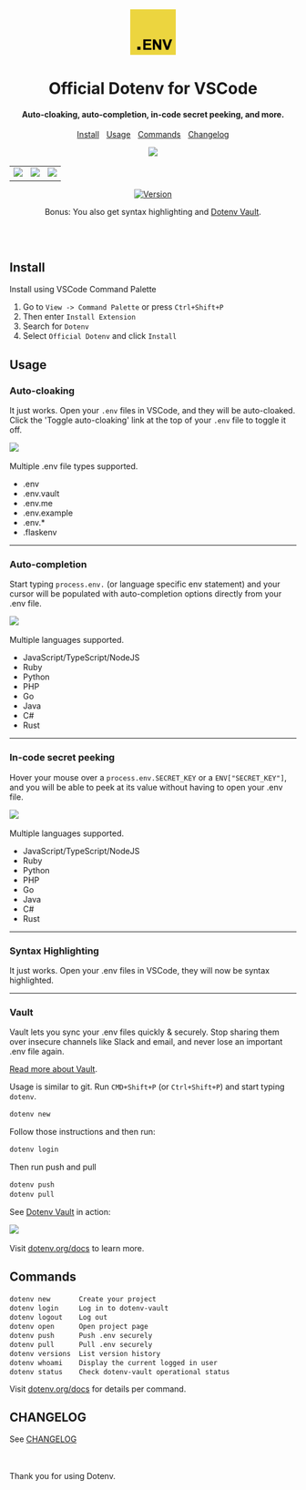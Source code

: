 <div align="center">
  <a href="https://docs.dotenv.org/?r=8"><img src="https://raw.githubusercontent.com/motdotla/dotenv/master/dotenv.png" alt="dotenv-vscode" width="80" height="80"></a>
  <h1>Official Dotenv for VSCode</h1>
  <h4 align="center">Auto-cloaking, auto-completion, in-code secret peeking, and more.</h4>

  <p align="center">
    <a href="#install">Install</a>
    <img src="https://img.spacergif.org/v1/spacer.gif" width="5" height="1">
    <a href="#usage">Usage</a>
    <img src="https://img.spacergif.org/v1/spacer.gif" width="5" height="1">
    <a href="#commands" target="_blank">Commands</a>
    <img src="https://img.spacergif.org/v1/spacer.gif" width="5" height="1">
    <a href="#changelog" target="_blank">Changelog</a>
  </p>

  <a href="https://marketplace.visualstudio.com/items?itemName=dotenv.dotenv-vscode">
    <img src="https://res.cloudinary.com/dotenv-org/image/upload/v1662332129/dotenv-vscode_wvfyxn.png"/>
  </a>

  <table>
    <tr>
      <td>
        <a href="https://res.cloudinary.com/dotenv-org/image/upload/v1662332054/autocloaking_uutakf.png"><img src="https://res.cloudinary.com/dotenv-org/image/upload/v1662332054/autocloaking_uutakf.png"/></a>
      </td>
      <td>
        <a href="https://res.cloudinary.com/dotenv-org/image/upload/v1662069727/vscode3_fhioqq.png"><img src="https://res.cloudinary.com/dotenv-org/image/upload/v1662069727/vscode3_fhioqq.png"/></a>
      </td>
      <td>
        <a href="https://res.cloudinary.com/dotenv-org/image/upload/v1662069726/vscode4_ejlsh9.png"><img src="https://res.cloudinary.com/dotenv-org/image/upload/v1662069726/vscode4_ejlsh9.png"/></a>
      </td>
    </tr>
  </table>

  <a href="https://github.com/dotenv-org/dotenv-vscode"><img src="https://img.shields.io/visual-studio-marketplace/v/dotenv.dotenv-vscode?label=VS%20Marketplace&logo=visual-studio-code" alt="Version"></a>

  <p>Bonus: You also get syntax highlighting and <a href="https://dotenv.org" target="_blank">Dotenv Vault</a>.</p>
  <br/>
  <br/>
</div>

## Install

Install using VSCode Command Palette

1. Go to `View -> Command Palette` or press `Ctrl+Shift+P`
2. Then enter `Install Extension`
3. Search for `Dotenv`
4. Select `Official Dotenv` and click `Install`

## Usage

### Auto-cloaking

It just works. Open your `.env` files in VSCode, and they will be auto-cloaked. Click the 'Toggle auto-cloaking' link at the top of your `.env` file to toggle it off.

<img src="https://res.cloudinary.com/dotenv-org/image/upload/v1664140588/toggle_itemcq.gif">

Multiple .env file types supported.

* .env
* .env.vault
* .env.me
* .env.example
* .env.*
* .flaskenv

<hr/>

### Auto-completion

Start typing `process.env.` (or language specific env statement) and your cursor will be populated with auto-completion options directly from your .env file.

<img src="https://res.cloudinary.com/dotenv-org/image/upload/v1664140944/autocomplete_snic6t.gif"/>

Multiple languages supported.

* JavaScript/TypeScript/NodeJS
* Ruby
* Python
* PHP
* Go
* Java
* C#
* Rust

<hr/>

### In-code secret peeking

Hover your mouse over a `process.env.SECRET_KEY` or a `ENV["SECRET_KEY"]`, and you will be able to peek at its value without having to open your .env file.

<img src="https://res.cloudinary.com/dotenv-org/image/upload/v1664141169/secret-peeking_byzwex.gif"/>

Multiple languages supported.

* JavaScript/TypeScript/NodeJS
* Ruby
* Python
* PHP
* Go
* Java
* C#
* Rust

<hr/>

### Syntax Highlighting

It just works. Open your .env files in VSCode, they will now be syntax highlighted.

<hr/>

### Vault

Vault lets you sync your .env files quickly & securely. Stop sharing them over insecure channels like Slack and email, and never lose an important .env file again.

<a href="https://dotenv.org/">Read more about Vault</a>. 

Usage is similar to git. Run `CMD+Shift+P` (or `Ctrl+Shift+P`) and start typing `dotenv`.

```bash
dotenv new
```

Follow those instructions and then run:

```bash
dotenv login
```

Then run push and pull

```bash
dotenv push
dotenv pull
```

See <a href="https://dotenv.org" target="_blank">Dotenv Vault</a> in action:

<img src="https://raw.githubusercontent.com/dotenv-org/dotenv-vscode/master/overview.gif">

Visit [dotenv.org/docs](https://www.dotenv.org/docs/security/overview?r=8) to learn more.

## Commands

```
dotenv new       Create your project
dotenv login     Log in to dotenv-vault
dotenv logout    Log out
dotenv open      Open project page
dotenv push      Push .env securely
dotenv pull      Pull .env securely
dotenv versions  List version history
dotenv whoami    Display the current logged in user
dotenv status    Check dotenv-vault operational status
```

Visit [dotenv.org/docs](https://www.dotenv.org/docs/dotenv-vault?r=8) for details per command.

## CHANGELOG

See [CHANGELOG](CHANGELOG.md)

<br/>
<br/>
Thank you for using Dotenv.
